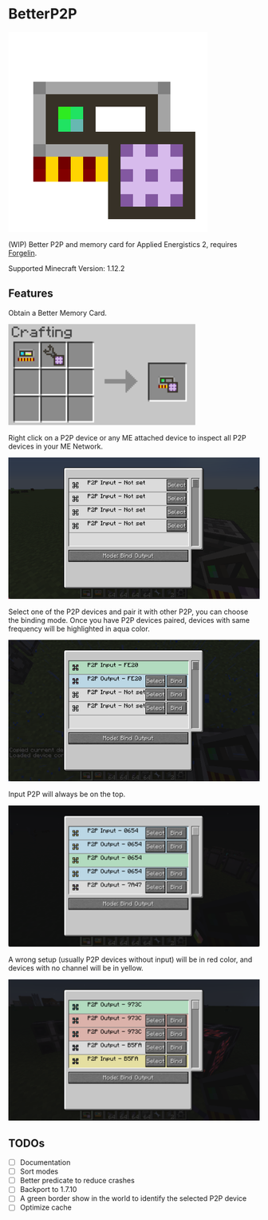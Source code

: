 # BetterP2P

![logo](logo.png)

(WIP) Better P2P and memory card for Applied Energistics 2, requires [Forgelin](https://www.curseforge.com/minecraft/mc-mods/shadowfacts-forgelin).

Supported Minecraft Version: 1.12.2

## Features

Obtain a Better Memory Card.

![](img/showcase0.png)

Right click on a P2P device or any ME attached device to inspect all P2P devices in your ME Network.

![](img/showcase1.png)

Select one of the P2P devices and pair it with other P2P, you can choose the binding mode. Once you have P2P devices paired, devices with same frequency will be highlighted in aqua color.

![](img/showcase2.png)

Input P2P will always be on the top.

![](img/showcase3.png)

A wrong setup (usually P2P devices without input) will be in red color, and devices with no channel will be in yellow.

![](img/showcase4.png)

## TODOs

- [ ] Documentation
- [ ] Sort modes
- [ ] Better predicate to reduce crashes
- [ ] Backport to 1.7.10
- [ ] A green border show in the world to identify the selected P2P device
- [ ] Optimize cache
